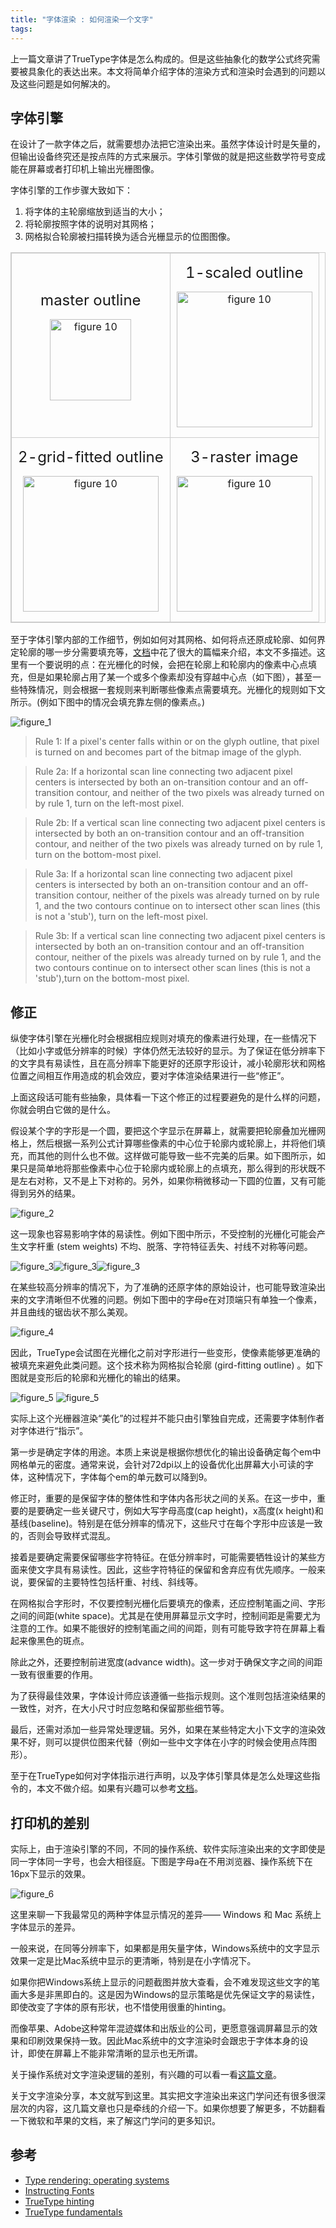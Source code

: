 ```yaml
---
title: "字体渲染 : 如何渲染一个文字"
tags:
---
```


上一篇文章讲了TrueType字体是怎么构成的。但是这些抽象化的数学公式终究需要被具象化的表达出来。本文将简单介绍字体的渲染方式和渲染时会遇到的问题以及这些问题是如何解决的。

## 字体引擎

在设计了一款字体之后，就需要想办法把它渲染出来。虽然字体设计时是矢量的，但输出设备终究还是按点阵的方式来展示。字体引擎做的就是把这些数学符号变成能在屏幕或者打印机上输出光栅图像。

字体引擎的工作步骤大致如下：

1. 将字体的主轮廓缩放到适当的大小；
2. 将轮廓按照字体的说明对其网格；
3. 网格拟合轮廓被扫描转换为适合光栅显示的位图图像。

<style>
._table_font_engine_works{
  border: 1px solid #ccc;
  width: 100%
}

._table_font_engine_works td{
  border-width: 1px;
  padding: 0 10px;
  border: 1px solid #ccc;
}

._table_font_engine_works img {
  height: auto;
}
</style>
<table cellspacing="2" cellpadding="0" class="_table_font_engine_works">
      <tbody><tr align="center" valign="middle">
        <td align="center">
          <p><font size="+2">master outline</font></p>
          <p><img src="/blog/images/190102/fig2-1-1.gif" alt="figure 10" align="absmiddle" width="130" height="140" naturalsizeflag="3"></p>
        </td>
        <td align="center">
          <p><font size="+2">1-scaled outline</font></p>
          <p><img src="/blog/images/190102/fig2-1-2.gif" alt="figure 10" align="absmiddle" width="217" height="273" naturalsizeflag="3"></p>
        </td>
      </tr>
      <tr align="center" valign="middle">
        <td align="center">
          <p><font size="+2">2-grid-fitted outline</font></p>
          <p><img src="/blog/images/190102/fig2-1-3.gif" alt="figure 10" align="absmiddle" width="217" height="273" naturalsizeflag="3"></p>
        </td>
        <td align="center">
          <p><font size="+2">3-raster image</font></p>
          <p><img src="/blog/images/190102/fig2-1-4.gif" alt="figure 10" align="absmiddle" width="217" height="273" naturalsizeflag="3"></p>
        </td>
      </tr>
    </tbody>
</table>

至于字体引擎内部的工作细节，例如如何对其网格、如何将点还原成轮廓、如何界定轮廓的哪一步分需要填充等，[文档](https://developer.apple.com/fonts/TrueType-Reference-Manual/RM02/Chap2.html)中花了很大的篇幅来介绍，本文不多描述。这里有一个要说明的点：在光栅化的时候，会把在轮廓上和轮廓内的像素中心点填充，但是如果轮廓占用了某一个或多个像素却没有穿越中心点（如下图），甚至一些特殊情况，则会根据一套规则来判断哪些像素点需要填充。光栅化的规则如下文所示。(例如下图中的情况会填充靠左侧的像素点。)

![figure_1](/blog/images/190102/fig2-9.gif)

> Rule 1: If a pixel's center falls within or on the glyph outline, that pixel is turned on and becomes part of the bitmap image of the glyph.
>

> Rule 2a: If a horizontal scan line connecting two adjacent pixel centers is intersected by both an on-transition contour and an off-transition contour, and neither of the two pixels was already turned on by rule 1, turn on the left-most pixel.
>

> Rule 2b: If a vertical scan line connecting two adjacent pixel centers is intersected by both an on-transition contour and an off-transition contour, and neither of the two pixels was already turned on by rule 1, turn on the bottom-most pixel.
>

> Rule 3a: If a horizontal scan line connecting two adjacent pixel centers is intersected by both an on-transition contour and an off-transition contour, neither of the pixels was already turned on by rule 1, and the two contours continue on to intersect other scan lines (this is not a 'stub'), turn on the left-most pixel.
>

> Rule 3b: If a vertical scan line connecting two adjacent pixel centers is intersected by both an on-transition contour and an off-transition contour, neither of the pixels was already turned on by rule 1, and the two contours continue on to intersect other scan lines (this is not a 'stub'),turn on the bottom-most pixel.
>

## 修正

纵使字体引擎在光栅化时会根据相应规则对填充的像素进行处理，在一些情况下（比如小字或低分辨率的时候）字体仍然无法较好的显示。为了保证在低分辨率下的文字具有易读性，且在高分辨率下能更好的还原字形设计，减小轮廓形状和网格位置之间相互作用造成的机会效应，要对字体渲染结果进行一些“修正”。

上面这段话可能有些抽象，具体看一下这个修正的过程要避免的是什么样的问题，你就会明白它做的是什么。

假设某个字的字形是一个圆，要把这个字显示在屏幕上，就需要把轮廓叠加光栅网格上，然后根据一系列公式计算哪些像素的中心位于轮廓内或轮廓上，并将他们填充，而其他的则什么也不做。这样做可能导致一些不完美的后果。如下图所示，如果只是简单地将那些像素中心位于轮廓内或轮廓上的点填充，那么得到的形状既不是左右对称，又不是上下对称的。另外，如果你稍微移动一下圆的位置，又有可能得到另外的结果。

![figure_2](/blog/images/190102/fig3-1.gif)

这一现象也容易影响字体的易读性。例如下图中所示，不受控制的光栅化可能会产生文字杆重 (stem weights) 不均、脱落、字符特征丢失、衬线不对称等问题。

![figure_3](/blog/images/190102/fig3-2-1.gif)![figure_3](/blog/images/190102/fig3-2-2.gif)![figure_3](/blog/images/190102/img00306.gif)

在某些较高分辨率的情况下，为了准确的还原字体的原始设计，也可能导致渲染出来的文字清晰但不优雅的问题。例如下图中的字母e在对顶端只有单独一个像素，并且曲线的锯齿状不那么美观。

![figure_4](/blog/images/190102/IF3.gif)

因此，TrueType会试图在光栅化之前对字形进行一些变形，使像素能够更准确的被填充来避免此类问题。这个技术称为网格拟合轮廓 (gird-fitting outline) 。如下图就是变形后的轮廓和光栅化的输出的结果。

![figure_5](/blog/images/190102/IF4.gif)
![figure_5](/blog/images/190102/IF5.gif)

实际上这个光栅器渲染“美化”的过程并不能只由引擎独自完成，还需要字体制作者对字体进行“指示”。

第一步是确定字体的用途。本质上来说是根据你想优化的输出设备确定每个em中网格单元的密度。通常来说，会针对72dpi以上的设备优化出屏幕大小可读的字体，这种情况下，字体每个em的单元数可以降到9。

修正时，重要的是保留字体的整体性和字体内各形状之间的关系。在这一步中，重要的是要确定一些关键尺寸，例如大写字母高度(cap height)，x高度(x height)和基线(baseline)。特别是在低分辨率的情况下，这些尺寸在每个字形中应该是一致的，否则会导致样式混乱。

接着是要确定需要保留哪些字符特征。在低分辨率时，可能需要牺牲设计的某些方面来使文字具有易读性。因此，这些字符特征的保留和舍弃应有优先顺序。一般来说，要保留的主要特性包括杆重、衬线、斜线等。

在网格拟合字形时，不仅要控制光栅化后要填充的像素，还应控制笔画之间、字形之间的间距(white space)。尤其是在使用屏幕显示文字时，控制间距是需要尤为注意的工作。如果不能很好的控制笔画之间的间距，则有可能导致字符在屏幕上看起来像黑色的斑点。

除此之外，还要控制前进宽度(advance width)。这一步对于确保文字之间的间距一致有很重要的作用。

为了获得最佳效果，字体设计师应该遵循一些指示规则。这个准则包括渲染结果的一致性，对齐，在大小尺寸时应忽略和保留那些细节等。

最后，还需对添加一些异常处理逻辑。另外，如果在某些特定大小下文字的渲染效果不好，则可以提供位图来代替（例如一些中文字体在小字的时候会使用点阵图形）。

至于在TrueType如何对字体指示进行声明，以及字体引擎具体是怎么处理这些指令的，本文不做介绍。如果有兴趣可以参考[文档](https://docs.microsoft.com/en-us/typography/truetype/hinting-tutorial/hinting-and-truetype-instructions)。

## 打印机的差别

实际上，由于渲染引擎的不同，不同的操作系统、软件实际渲染出来的文字即使是同一字体同一字号，也会大相径庭。下图是字母a在不用浏览器、操作系统下在16px下显示的效果。

![figure_6](/blog/images/190102/aaaa.png)

这里来聊一下我最常见的两种字体显示情况的差异—— Windows 和 Mac 系统上字体显示的差异。

一般来说，在同等分辨率下，如果都是用矢量字体，Windows系统中的文字显示效果一定是比Mac系统中显示的更清晰，特别是在小字情况下。

如果你把Windows系统上显示的问题截图并放大查看，会不难发现这些文字的笔画大多是非黑即白的。这是因为Windows的显示策略是优先保证文字的易读性，即使改变了字体的原有形状，也不惜使用很重的hinting。

而像苹果、Adobe这种常年混迹媒体和出版业的公司，更愿意强调屏幕显示的效果和印刷效果保持一致。因此Mac系统中的文字渲染时会跟忠于字体本身的设计，即使在屏幕上不能非常清晰的显示也无所谓。

关于操作系统对文字渲染逻辑的差别，有兴趣的可以看一看[这篇文章](https://blog.typekit.com/2010/10/15/type-rendering-operating-systems/)。

关于文字渲染分享，本文就写到这里。其实把文字渲染出来这门学问还有很多很深层次的内容，这几篇文章也只是牵线的介绍一下。如果你想要了解更多，不妨翻看一下微软和苹果的文档，来了解这门学问的更多知识。

## 参考

- [Type rendering: operating systems](https://blog.typekit.com/2010/10/15/type-rendering-operating-systems/)
- [Instructing Fonts](https://developer.apple.com/fonts/TrueType-Reference-Manual/RM03/Chap3.html#intro)
- [TrueType hinting](https://docs.microsoft.com/en-us/typography/truetype/hinting)
- [TrueType fundamentals](https://docs.microsoft.com/en-us/typography/opentype/spec/ttch01)
